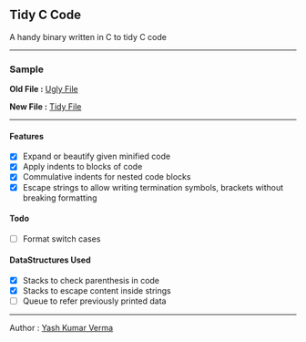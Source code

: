 Tidy C Code
---

A handy binary written in C to tidy C code

---
### Sample

**Old File :** [Ugly File](./example/ugly.c)

**New File :** [Tidy File](./example/tidy.c)

---
#### Features
- [x] Expand or beautify given minified code
- [x] Apply indents to blocks of code
- [x] Commulative indents for nested code blocks
- [x] Escape strings to allow writing termination symbols, brackets without breaking formatting

#### Todo
- [ ] Format switch cases

#### DataStructures Used
- [x] Stacks to check parenthesis in code
- [x] Stacks to escape content inside strings
- [ ] Queue to refer previously printed data

---
Author : [Yash Kumar Verma](http://github.com/yashkumarverma)